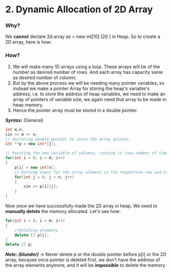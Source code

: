 # 2. Dynamic Allocation of 2D Array

### Why?
We **cannot** declare 2d array as = new int[10]  [20 ] in Heap. So to create a 2D array, here is how:

### How?
1. We will make many 1D arrays using a loop. These arrays will be of the number as desired number of rows. And each array has capacity same as desired number of column; 
2. But by the above process we will be needing many pointer variables, so instead we make a pointer Array for storing the heap's variable's address, i.e. to store the address of heap variables, we need to make an array of pointers of variable size, we again need that array to be made in heap memory.
3. Hence the pointer array must be stored in a double pointer.

***Syntax:*** (General) 
 ```c++
 int m,n;
 cin >> m >> n;
 // declaring double pointer to store the array pointer.
 int **p = new int*[j];

 // Pointing the new variable of columns, running it rows number of time.
 for(int i = 0; i < m; i++)
 {
	 p[i] = new int[n];
	 // Getting input for the array element in the respective row and column.
	 for(int j = 0; j < n; j++)
	 {
		 cin >> p[i][j];
	 }
 }
 ```

Now once we have successfully made the 2D array in heap. We need to **manually delete** the memory allocated. Let's see how:
```c++
for(int i = 0; i < m; i++)
{
	//Deleting elements
	delete [] p[i];
}
delete [] p;
```

***Note: (blunder)*** -> Never delete p or the double pointer before p[i] or the 2D array, because once pointer is deleted first, we don't have the address of the array elements anymore, and it will be **impossible** to delete the memory.


